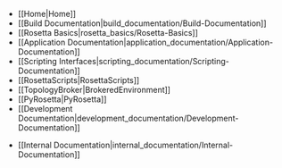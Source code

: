 * [[Home|Home]]
* [[Build Documentation|build_documentation/Build-Documentation]]
* [[Rosetta Basics|rosetta_basics/Rosetta-Basics]]
* [[Application Documentation|application_documentation/Application-Documentation]]
* [[Scripting Interfaces|scripting_documentation/Scripting-Documentation]]
 * [[RosettaScripts|RosettaScripts]]
 * [[TopologyBroker|BrokeredEnvironment]]
 * [[PyRosetta|PyRosetta]]
* [[Development Documentation|development_documentation/Development-Documentation]]
<!---BEGIN_INTERNAL-->
* [[Internal Documentation|internal_documentation/Internal-Documentation]]
<!---END_INTERNAL-->